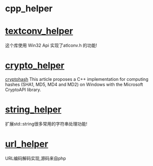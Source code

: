 # cpp_helper


# [textconv_helper](https://github.com/LowBoyTeam/cpp_helper/blob/master/textconv_helper.hpp)
  这个库使用 Win32 Api 实现了atlconv.h 的功能!

# [crypto_helper](https://github.com/LowBoyTeam/cpp_helper/blob/master/crypto_helper.hpp)
  [cryptohash](https://github.com/LowBoyTeam/cryptohash) 
  This article proposes a C++ implementation for computing hashes (SHA1, MD5, MD4 and MD2) on Windows with the Microsoft CryptoAPI library.

# [string_helper](https://github.com/LowBoyTeam/cpp_helper/blob/master/string_helper.hpp)
  扩展std::string很多常用的字符串处理功能!
# [url_helper](https://github.com/LowBoyTeam/cpp_helper/blob/master/url_helper.hpp)
  URL编码解码实现,源码来自php
